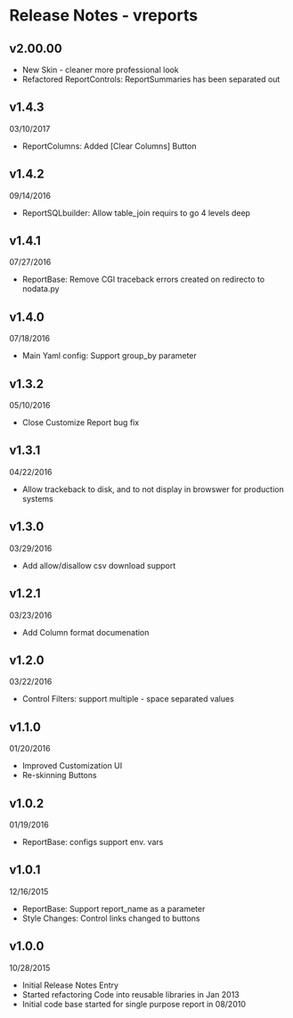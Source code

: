 Release Notes - vreports
========================
v2.00.00
--------
- New Skin - cleaner more professional look
- Refactored ReportControls: ReportSummaries has been separated out

v1.4.3
------
03/10/2017

- ReportColumns: Added [Clear Columns] Button

v1.4.2
------
09/14/2016

- ReportSQLbuilder: Allow table_join requirs to go 4 levels deep

v1.4.1
------
07/27/2016

- ReportBase: Remove CGI traceback errors created on redirecto to nodata.py

v1.4.0
------
07/18/2016

- Main Yaml config: Support group_by parameter

v1.3.2
------
05/10/2016

- Close Customize Report bug fix

v1.3.1
------
04/22/2016

- Allow trackeback to disk, and to not display in browswer for production systems

v1.3.0
------
03/29/2016

- Add allow/disallow csv download support

v1.2.1
------
03/23/2016

- Add Column format documenation

v1.2.0
------
03/22/2016

- Control Filters: support multiple - space separated values

v1.1.0
------
01/20/2016

- Improved Customization UI
- Re-skinning Buttons

v1.0.2
------
01/19/2016

- ReportBase: configs support env. vars

v1.0.1
-------
12/16/2015

- ReportBase: Support report_name as a parameter
- Style Changes: Control links changed to buttons

v1.0.0
-------
10/28/2015

- Initial Release Notes Entry
- Started refactoring Code into reusable libraries in Jan 2013
- Initial code base started for single purpose report in 08/2010
